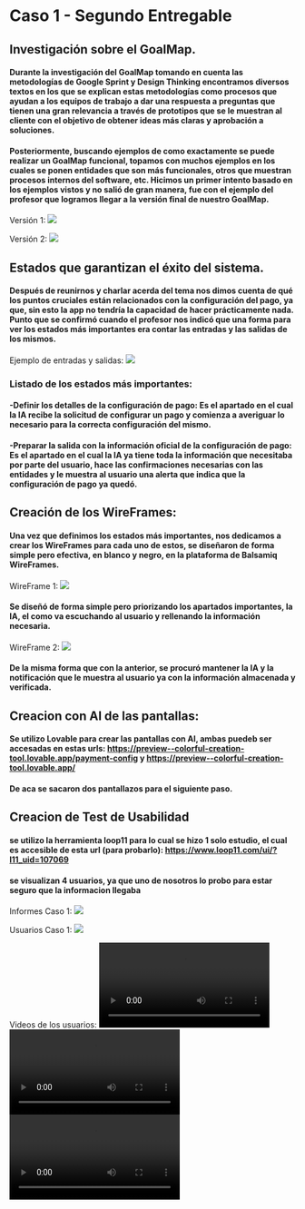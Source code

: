 # Caso 1 - Segundo Entregable

## Investigación sobre el GoalMap.

#### Durante la investigación del GoalMap tomando en cuenta las metodologías de Google Sprint y Design Thinking encontramos diversos textos en los que se explican estas metodologías como procesos que ayudan a los equipos de trabajo a dar una respuesta a preguntas que tienen una gran relevancia a través de prototipos que se le muestran al cliente con el objetivo de obtener ideas más claras y aprobación a soluciones.

#### Posteriormente, buscando ejemplos de como exactamente se puede realizar un GoalMap funcional, topamos con muchos ejemplos en los cuales se ponen entidades que son más funcionales, otros que muestran procesos internos del software, etc. Hicimos un primer intento basado en los ejemplos vistos y no salió de gran manera, fue con el ejemplo del profesor que logramos llegar a la versión final de nuestro GoalMap.

Versión 1:
![](./Recursos/5075591973464813123.jpg)

Versión 2:
![](./Recursos/GoalMapV2.jpg)


## Estados que garantizan el éxito del sistema.
#### Después de reunirnos y charlar acerda del tema nos dimos cuenta de qué los puntos cruciales están relacionados con la configuración del pago, ya que, sin esto la app no tendría la capacidad de hacer prácticamente nada. Punto que se confirmó cuando el profesor nos indicó que una forma para ver los estados más importantes era contar las entradas y las salidas de los mismos.

Ejemplo de entradas y salidas:
![](./Recursos/GoalMapV2ES.jpg)

### Listado de los estados más importantes:
#### -Definir los detalles de la configuración de pago: Es el apartado en el cual la IA recibe la solicitud de configurar un pago y comienza a averiguar lo necesario para la correcta configuración del mismo.

#### -Preparar la salida con la información oficial de la configuración de pago: Es el apartado en el cual la IA ya tiene toda la información que necesitaba por parte del usuario, hace las confirmaciones necesarias con las entidades y le muestra al usuario una alerta que indica que la configuración de pago ya quedó.

## Creación de los WireFrames:
#### Una vez que definimos los estados más importantes, nos dedicamos a crear los WireFrames para cada uno de estos, se diseñaron de forma simple pero efectiva, en blanco y negro, en la plataforma de Balsamiq WireFrames.

WireFrame 1:
![](./Recursos/Configuracion.png)

#### Se diseñó de forma simple pero priorizando los apartados importantes, la IA, el como va escuchando al usuario y rellenando la información necesaria.

WireFrame 2:
![](./Recursos/Notificacion.png)

#### De la misma forma que con la anterior, se procuró mantener la IA y la notificación que le muestra al usuario ya con la información almacenada y verificada.

## Creacion con AI de las pantallas:
#### Se utilizo Lovable para crear las pantallas con AI, ambas puedeb ser accesadas en estas urls: https://preview--colorful-creation-tool.lovable.app/payment-config y https://preview--colorful-creation-tool.lovable.app/ 
#### De aca se sacaron dos pantallazos para el siguiente paso.

## Creacion de Test de Usabilidad
#### se utilizo la herramienta loop11 para lo cual se hizo 1 solo estudio, el cual es accesible de esta url (para probarlo): https://www.loop11.com/ui/?l11_uid=107069 
#### se visualizan 4 usuarios, ya que uno de nosotros lo probo para estar seguro que la informacion llegaba 

Informes Caso 1:
![](./Recursos/datosCaso1.png)

Usuarios Caso 1:
![](./Recursos/datosCaso1-usuarios.png)

Videos de los usuarios:
![](./Recursos/video1.mp4)
![](./Recursos/video2.mp4)
![](./Recursos/video3.mp4)



